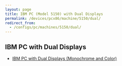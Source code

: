```yaml
---
layout: page
title: IBM PC (Model 5150) with Dual Displays
permalink: /devices/pcx86/machine/5150/dual/
redirect_from:
  - /configs/pc/machines/5150/dual/
---
```


IBM PC with Dual Displays
-------------------------

* [IBM PC with Dual Displays (Monochrome and Color)](64kb/)
